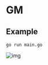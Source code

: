 # GM

## Example

```
go run main.go
```

![img](https://user-images.githubusercontent.com/12705423/132808318-8eab5283-1289-4fb1-938f-61896581886a.png)
